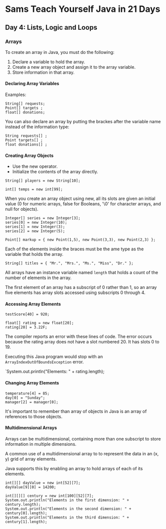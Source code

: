 # Sams Teach Yourself Java in 21 Days

## Day 4: Lists, Logic and Loops

### Arrays

To create an array in Java, you must do the following:

1. Declare a variable to hold the array.
1. Create a new array object and assign it to the array variable.
1. Store information in that array.

#### Declaring Array Variables

Examples:

```
String[] requests;
Point[] targets ;
float[] donations;
```

You can also declare an array by putting the brackes after the variable name instead of the information type:

```
String requests[] ;
Point targets[] ;
float donations[] ;
```

#### Creating Array Objects

* Use the new operator.
* Initialize the contents of the array directly.

`String[] players = new String[10];`

`int[] temps = new int[99];`

When you create an array object using new, all its slots are given an initial value (0 for numeric arrays, false for Booleans, '\0' for character arrays, and null for objects).

```
Integer[] series = new Integer[3];
series[0] = new Integer(10);
series[1] = new Integer(3);
series[2] = new Integer(5);
```

`Point[] markup = { new Point(1,5), new Point(3,3), new Point(2,3) };`

Each of the elements inside the braces must be the ame type as the variable that holds the array.

`String[] titles = { "Mr.", "Mrs.", "Ms.", "Miss", "Dr." };`

All arrays have an instance variable named `length` that holds a count of the number of elements in the array.

The first element of an array has a subscript of 0 rather than 1, so an array five elements has array slots accessed using subscripts 0 through 4.

#### Accessing Array Elements

`testScore[40] = 920;`

```
float[] rating = new float[20];
rating[20] = 3.22F;
```

The compiler reports an error with these lines of code. The error occurs because the rating array does not have a slot numbered 20. It has slots 0 to 19.

Executing this Java program would stop with an `ArrayIndexOutOfBoundsException` error.

`System.out.println("Elements: " + rating.length);

#### Changing Array Elements

```
temperature[4] = 85;
day[0] = "Sunday";
manager[2] = manager[0];
```

It's important to remember than array of objects in Java is an array of references to those objects.

#### Multidimensional Arrays

Arrays can be multidimensional, containing more than one subscript to store information in multiple dimensions.

A common use of a multidimensional array to to represent the data in an (x, y) grid of array elements.

Java supports this by enabling an array to hold arrays of each of its elements.

```
int[][] dayValue = new int[52][7];
dayValue[9][0] = 14200;
```

```
int[][][] century = new int[100][52][7];
System.out.println("Elements in the first dimension: " + century.length);
System.out.println("Elements in the second dimension: " + century[0].length);
System.out.println("Elements in the third dimension: " + century[1].length);
```

